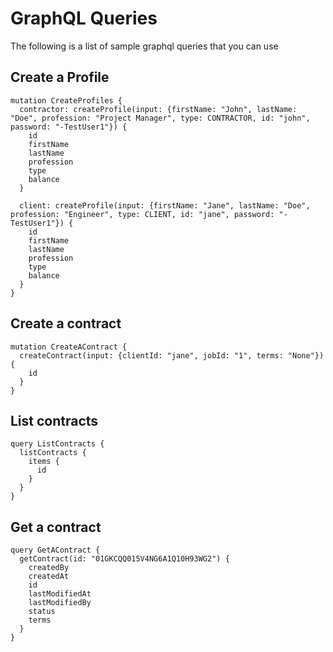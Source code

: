# GraphQL Queries

The following is a list of sample graphql queries that you can use

## Create a Profile
```
mutation CreateProfiles {
  contractor: createProfile(input: {firstName: "John", lastName: "Doe", profession: "Project Manager", type: CONTRACTOR, id: "john", password: "-TestUser1"}) {
    id
    firstName
    lastName
    profession
    type
    balance
  }

  client: createProfile(input: {firstName: "Jane", lastName: "Doe", profession: "Engineer", type: CLIENT, id: "jane", password: "-TestUser1"}) {
    id
    firstName
    lastName
    profession
    type
    balance
  }
}
```

## Create a contract
```
mutation CreateAContract {
  createContract(input: {clientId: "jane", jobId: "1", terms: "None"}) {
    id
  }
}
```

## List contracts
```
query ListContracts {
  listContracts {
    items {
      id
    }
  }
}
```

## Get a contract
```
query GetAContract {
  getContract(id: "01GKCQQ015V4NG6A1Q10H93WG2") {
    createdBy
    createdAt
    id
    lastModifiedAt
    lastModifiedBy
    status
    terms
  }
}
```